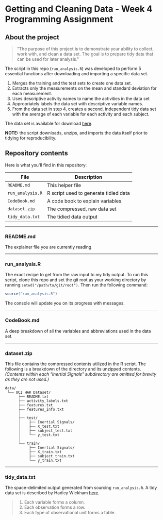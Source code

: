 # Getting and Cleaning Data - Week 4 Programming Assignment

## About the project

> "The purpose of this project is to demonstrate your ability to collect, work with, and clean a data set. The goal is to prepare tidy data that can be used for later analysis."

The script in this repo (`run_analysis.R`) was developed to perform 5 essential functions after downloading and importing a specific data set.

1. Merges the training and the test sets to create one data set.
2. Extracts only the measurements on the mean and standard deviation for each measurement. 
3. Uses descriptive activity names to name the activities in the data set
4. Appropriately labels the data set with descriptive variable names. 
5. From the data set in step 4, creates a second, independent tidy data set with the average of each variable for each activity and each subject.

The data set is available for download [here](http://archive.ics.uci.edu/ml/datasets/Human+Activity+Recognition+Using+Smartphones). 


**NOTE:** the script downloads, unzips, and imports the data itself prior to tidying for reproducibility.

## Repository contents

Here is what you'll find in this repository:


File | Description
-|-
`README.md` | This helper file
`run_analysis.R` | R script used to generate tidied data
`CodeBook.md` | A code book to explain variables
`dataset.zip` | The compressed, raw data set
`tidy_data.txt` | The tidied data output

***

### README.md

The explainer file you are currently reading.

***

### run_analysis.R

The exact recipe to get from the raw input to my tidy output. To run this script, clone this repo and set the git root as your working directory by running `setwd("/path/to/git/root")`. Then run the following command:

```r
source("run_analysis.R")
```

The console will update you on its progress with messages.

***

### CodeBook.md

A deep breakdown of all the variables and abbreviations used in the data set.

***

### dataset.zip

This file contains the compressed contents utilized in the R script. The following is a breakdown of the directory and its unzipped contents. *(Contents within each "Inertial Signals" subdirectory are omitted for brevity as they are not used.)*

```
data/
 └── UCI HAR Dataset/
      ├── README.txt
      ├── activity_labels.txt
      ├── features.txt
      ├── features_info.txt
      │
      ├── test/
      │    ├── Inertial Signals/
      │    ├── X_test.txt
      │    ├── subject_test.txt
      │    └── y_test.txt
      │
      └── train/
           ├── Inertial Signals/
           ├── X_train.txt
           ├── subject_train.txt
           └── y_train.txt
```

***

### tidy_data.txt

The space-delimited output generated from sourcing `run_analysis.R`. A tidy data set is described by Hadley Wickham [here](http://vita.had.co.nz/papers/tidy-data.pdf).

> 1. Each variable forms a column.
> 2. Each observation forms a row.
> 3. Each type of observational unit forms a table.
